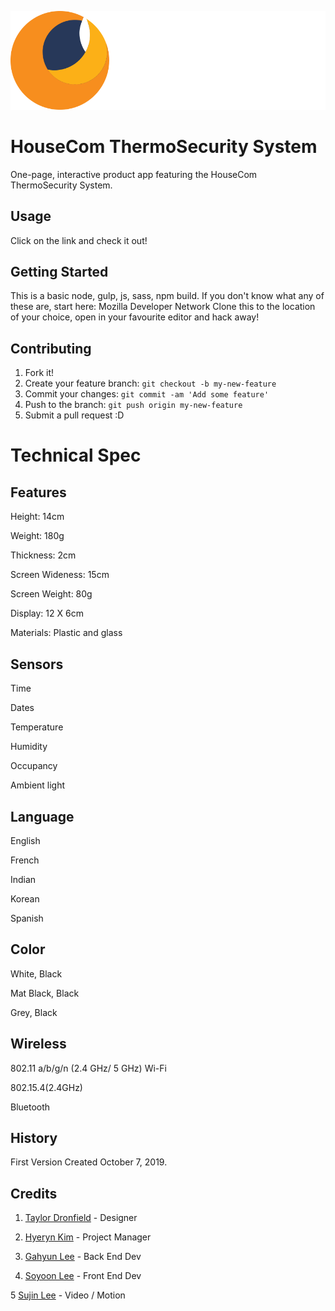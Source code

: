 ![OurLogoImage](public/images/logo-full.svg "Logo")
# HouseCom ThermoSecurity System

One-page, interactive product app featuring the HouseCom ThermoSecurity System.

## Usage

Click on the link and check it out!


## Getting Started
This is a basic node, gulp, js, sass, npm build. If you don't know what any of these are, start here: Mozilla Developer Network
Clone this to the location of your choice, open in your favourite editor and hack away!


## Contributing

1. Fork it!
2. Create your feature branch: `git checkout -b my-new-feature`
3. Commit your changes: `git commit -am 'Add some feature'`
4. Push to the branch: `git push origin my-new-feature`
5. Submit a pull request :D

# Technical Spec

## Features
Height: 14cm

Weight: 180g

Thickness: 2cm

Screen Wideness: 15cm

Screen Weight: 80g

Display: 12 X 6cm

Materials: Plastic and glass

## Sensors
Time

Dates

Temperature

Humidity

Occupancy

Ambient light

## Language

English

French

Indian

Korean

Spanish


## Color 

White, Black

Mat Black, Black

Grey, Black

## Wireless

802.11 a/b/g/n (2.4 GHz/ 5 GHz) Wi-Fi

802.15.4(2.4GHz)

Bluetooth


## History

First Version Created October 7, 2019.

## Credits

1. [Taylor Dronfield](t_dronfield@fanshaweonline.ca) - Designer

2. [Hyeryn Kim](h_kim90825@fanshaweonline.ca) - Project Manager

3. [Gahyun Lee](g_lee89360@fanshaweonline.ca) - Back End Dev 

4. [Soyoon Lee](s_lee77176@fanshaweonline.ca) - Front End Dev

 5 [Sujin Lee](s_lee39@fanshaweonline.ca) - Video / Motion



